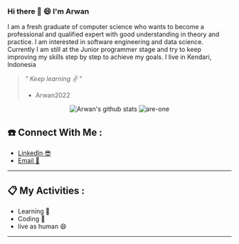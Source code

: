 ### Hi there 👋 :smile: I'm Arwan
<p>
  I am a fresh graduate of computer science who wants to become a professional and qualified expert with good understanding in theory and practice. I am interested in software engineering and data science. Currently I am still at the Junior programmer stage and try to keep improving my skills step by step to achieve my goals. I live in Kendari, Indonesia
</p>

> <i>" Keep learning ✌ "</i>
> - Arwan2022

<p align="center">
  <img src="https://github-readme-stats.vercel.app/api?username=are-one&show_icons=true&theme=monokai" alt="Arwan's github stats"/>
  <img src="https://github-readme-streak-stats.herokuapp.com/?user=are-one" alt="are-one" />
</p>

## ☎️ Connect With Me :

- <a href="https://www.linkedin.com/in/arwan-prianto-mangidi/" target="_blank">LinkedIn 😎</a>
- <a href="mailto:arwanpriantomangidi@gmail.com">Email 📣</a>

<hr/>

## 📋 My Activities :

- Learning 🙌
- Coding 💪
- live as human 😄

<hr/>
